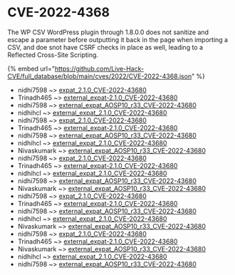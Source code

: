# CVE-2022-4368

The WP CSV WordPress plugin through 1.8.0.0 does not sanitize and escape a parameter before outputting it back in the page when importing a CSV, and doe snot have CSRF checks in place as well, leading to a Reflected Cross-Site Scripting.

{% embed url="https://github.com/Live-Hack-CVE/full_database/blob/main/cves/2022/CVE-2022-4368.json" %}


* nidhi7598 ~> [expat_2.1.0_CVE-2022-43680](https://www.alice-snow.ru/2022/database/cve-2022-4368/expat_2.1.0_cve-2022-43680-nidhi7598)
* Trinadh465 ~> [external_expat-2.1.0_CVE-2022-43680](https://www.alice-snow.ru/2022/database/cve-2022-4368/external_expat-2.1.0_cve-2022-43680-trinadh465)
* nidhi7598 ~> [external_expat_AOSP10_r33_CVE-2022-43680](https://www.alice-snow.ru/2022/database/cve-2022-4368/external_expat_aosp10_r33_cve-2022-43680-nidhi7598)
* nidhihcl ~> [external_expat_2.1.0_CVE-2022-43680](https://www.alice-snow.ru/2022/database/cve-2022-4368/external_expat_2.1.0_cve-2022-43680-nidhihcl)
* nidhi7598 ~> [expat_2.1.0_CVE-2022-43680](https://www.alice-snow.ru/2022/database/cve-2022-4368/expat_2.1.0_cve-2022-43680-nidhi7598)
* Trinadh465 ~> [external_expat-2.1.0_CVE-2022-43680](https://www.alice-snow.ru/2022/database/cve-2022-4368/external_expat-2.1.0_cve-2022-43680-trinadh465)
* nidhi7598 ~> [external_expat_AOSP10_r33_CVE-2022-43680](https://www.alice-snow.ru/2022/database/cve-2022-4368/external_expat_aosp10_r33_cve-2022-43680-nidhi7598)
* nidhihcl ~> [external_expat_2.1.0_CVE-2022-43680](https://www.alice-snow.ru/2022/database/cve-2022-4368/external_expat_2.1.0_cve-2022-43680-nidhihcl)
* Nivaskumark ~> [external_expat_AOSP10_r33_CVE-2022-43680](https://www.alice-snow.ru/2022/database/cve-2022-4368/external_expat_aosp10_r33_cve-2022-43680-nivaskumark)
* nidhi7598 ~> [expat_2.1.0_CVE-2022-43680](https://www.alice-snow.ru/2022/database/cve-2022-4368/expat_2.1.0_cve-2022-43680-nidhi7598)
* Trinadh465 ~> [external_expat-2.1.0_CVE-2022-43680](https://www.alice-snow.ru/2022/database/cve-2022-4368/external_expat-2.1.0_cve-2022-43680-trinadh465)
* nidhihcl ~> [external_expat_2.1.0_CVE-2022-43680](https://www.alice-snow.ru/2022/database/cve-2022-4368/external_expat_2.1.0_cve-2022-43680-nidhihcl)
* nidhi7598 ~> [external_expat_AOSP10_r33_CVE-2022-43680](https://www.alice-snow.ru/2022/database/cve-2022-4368/external_expat_aosp10_r33_cve-2022-43680-nidhi7598)
* Nivaskumark ~> [external_expat_AOSP10_r33_CVE-2022-43680](https://www.alice-snow.ru/2022/database/cve-2022-4368/external_expat_aosp10_r33_cve-2022-43680-nivaskumark)
* nidhi7598 ~> [expat_2.1.0_CVE-2022-43680](https://www.alice-snow.ru/2022/database/cve-2022-4368/expat_2.1.0_cve-2022-43680-nidhi7598)
* Trinadh465 ~> [external_expat-2.1.0_CVE-2022-43680](https://www.alice-snow.ru/2022/database/cve-2022-4368/external_expat-2.1.0_cve-2022-43680-trinadh465)
* nidhi7598 ~> [external_expat_AOSP10_r33_CVE-2022-43680](https://www.alice-snow.ru/2022/database/cve-2022-4368/external_expat_aosp10_r33_cve-2022-43680-nidhi7598)
* nidhihcl ~> [external_expat_2.1.0_CVE-2022-43680](https://www.alice-snow.ru/2022/database/cve-2022-4368/external_expat_2.1.0_cve-2022-43680-nidhihcl)
* Nivaskumark ~> [external_expat_AOSP10_r33_CVE-2022-43680](https://www.alice-snow.ru/2022/database/cve-2022-4368/external_expat_aosp10_r33_cve-2022-43680-nivaskumark)
* nidhi7598 ~> [expat_2.1.0_CVE-2022-43680](https://www.alice-snow.ru/2022/database/cve-2022-4368/expat_2.1.0_cve-2022-43680-nidhi7598)
* Trinadh465 ~> [external_expat-2.1.0_CVE-2022-43680](https://www.alice-snow.ru/2022/database/cve-2022-4368/external_expat-2.1.0_cve-2022-43680-trinadh465)
* Nivaskumark ~> [external_expat_AOSP10_r33_CVE-2022-43680](https://www.alice-snow.ru/2022/database/cve-2022-4368/external_expat_aosp10_r33_cve-2022-43680-nivaskumark)
* nidhihcl ~> [external_expat_2.1.0_CVE-2022-43680](https://www.alice-snow.ru/2022/database/cve-2022-4368/external_expat_2.1.0_cve-2022-43680-nidhihcl)
* nidhi7598 ~> [external_expat_AOSP10_r33_CVE-2022-43680](https://www.alice-snow.ru/2022/database/cve-2022-4368/external_expat_aosp10_r33_cve-2022-43680-nidhi7598)